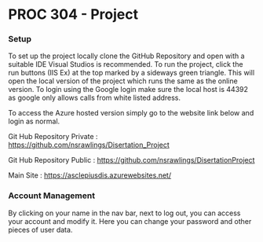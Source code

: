 # PROC 304 - Project

### Setup

To set up the project locally clone the GitHub Repository and open with a suitable IDE Visual Studios is recommended. To run the project, click the run buttons (IIS Ex) at the top marked by a sideways green triangle. This will open the local version of the project which runs the same as the online version. To login using the Google login make sure the local host is 44392 as google only allows calls from white listed address.

To access the Azure hosted version simply go to the website link below and login as normal.

Git Hub Repository Private : <https://github.com/nsrawlings/Disertation_Project>

Git Hub Repository Public : <https://github.com/nsrawlings/DisertationProject>

Main Site : https://asclepiusdis.azurewebsites.net/

### Account Management

By clicking on your name in the nav bar, next to log out, you can access your account and modify it. Here you can change your password and other pieces of user data.

